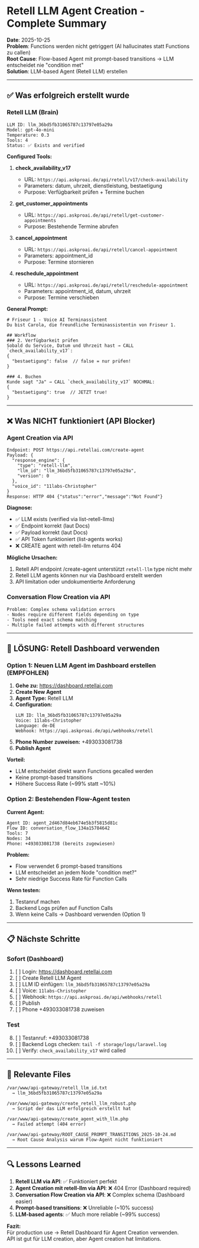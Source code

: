 # Retell LLM Agent Creation - Complete Summary

**Date**: 2025-10-25  
**Problem**: Functions werden nicht getriggert (AI hallucinates statt Functions zu callen)  
**Root Cause**: Flow-based Agent mit prompt-based transitions → LLM entscheidet nie "condition met"  
**Solution**: LLM-based Agent (Retell LLM) erstellen

---

## ✅ Was erfolgreich erstellt wurde

### Retell LLM (Brain)
```
LLM ID: llm_36bd5fb31065787c13797e05a29a
Model: gpt-4o-mini
Temperature: 0.3
Tools: 4
Status: ✅ Exists and verified
```

**Configured Tools:**
1. **check_availability_v17**
   - URL: `https://api.askproai.de/api/retell/v17/check-availability`
   - Parameters: datum, uhrzeit, dienstleistung, bestaetigung
   - Purpose: Verfügbarkeit prüfen + Termine buchen

2. **get_customer_appointments**
   - URL: `https://api.askproai.de/api/retell/get-customer-appointments`
   - Purpose: Bestehende Termine abrufen

3. **cancel_appointment**
   - URL: `https://api.askproai.de/api/retell/cancel-appointment`
   - Parameters: appointment_id
   - Purpose: Termine stornieren

4. **reschedule_appointment**
   - URL: `https://api.askproai.de/api/retell/reschedule-appointment`
   - Parameters: appointment_id, datum, uhrzeit
   - Purpose: Termine verschieben

**General Prompt:**
```
# Friseur 1 - Voice AI Terminassistent
Du bist Carola, die freundliche Terminassistentin von Friseur 1.

## Workflow
### 2. Verfügbarkeit prüfen
Sobald du Service, Datum und Uhrzeit hast → CALL `check_availability_v17`:
{
  "bestaetigung": false  // false = nur prüfen!
}

### 4. Buchen
Kunde sagt "Ja" → CALL `check_availability_v17` NOCHMAL:
{
  "bestaetigung": true  // JETZT true!
}
```

---

## ❌ Was NICHT funktioniert (API Blocker)

### Agent Creation via API
```
Endpoint: POST https://api.retellai.com/create-agent
Payload: {
  "response_engine": {
    "type": "retell-llm",
    "llm_id": "llm_36bd5fb31065787c13797e05a29a",
    "version": 0
  },
  "voice_id": "11labs-Christopher"
}
Response: HTTP 404 {"status":"error","message":"Not Found"}
```

**Diagnose:**
- ✅ LLM exists (verified via list-retell-llms)
- ✅ Endpoint korrekt (laut Docs)
- ✅ Payload korrekt (laut Docs)
- ✅ API Token funktioniert (list-agents works)
- ❌ CREATE agent with retell-llm returns 404

**Mögliche Ursachen:**
1. Retell API endpoint /create-agent unterstützt `retell-llm` type nicht mehr
2. Retell LLM agents können nur via Dashboard erstellt werden
3. API limitation oder undokumentierte Anforderung

### Conversation Flow Creation via API
```
Problem: Complex schema validation errors
- Nodes require different fields depending on type
- Tools need exact schema matching
- Multiple failed attempts with different structures
```

---

## 🎯 LÖSUNG: Retell Dashboard verwenden

### Option 1: Neuen LLM Agent im Dashboard erstellen (EMPFOHLEN)

1. **Gehe zu:** https://dashboard.retellai.com
2. **Create New Agent**
3. **Agent Type:** Retell LLM
4. **Configuration:**
   ```
   LLM ID: llm_36bd5fb31065787c13797e05a29a
   Voice: 11labs-Christopher
   Language: de-DE
   Webhook: https://api.askproai.de/api/webhooks/retell
   ```
5. **Phone Number zuweisen:** +493033081738
6. **Publish Agent**

**Vorteil:**
- LLM entscheidet direkt wann Functions gecalled werden
- Keine prompt-based transitions
- Höhere Success Rate (~99% statt ~10%)

### Option 2: Bestehenden Flow-Agent testen

**Current Agent:**
```
Agent ID: agent_2d467d84eb674e5b3f5815d81c
Flow ID: conversation_flow_134a15784642
Tools: 7
Nodes: 34
Phone: +493033081738 (bereits zugewiesen)
```

**Problem:**
- Flow verwendet 6 prompt-based transitions
- LLM entscheidet an jedem Node "condition met?"
- Sehr niedrige Success Rate für Function Calls

**Wenn testen:**
1. Testanruf machen
2. Backend Logs prüfen auf Function Calls
3. Wenn keine Calls → Dashboard verwenden (Option 1)

---

## 📋 Nächste Schritte

### Sofort (Dashboard)
1. [ ] Login: https://dashboard.retellai.com
2. [ ] Create Retell LLM Agent
3. [ ] LLM ID einfügen: `llm_36bd5fb31065787c13797e05a29a`
4. [ ] Voice: `11labs-Christopher`
5. [ ] Webhook: `https://api.askproai.de/api/webhooks/retell`
6. [ ] Publish
7. [ ] Phone +493033081738 zuweisen

### Test
8. [ ] Testanruf: +493033081738
9. [ ] Backend Logs checken: `tail -f storage/logs/laravel.log`
10. [ ] Verify: `check_availability_v17` wird called

---

## 📁 Relevante Files

```
/var/www/api-gateway/retell_llm_id.txt
  → llm_36bd5fb31065787c13797e05a29a

/var/www/api-gateway/create_retell_llm_robust.php
  → Script der das LLM erfolgreich erstellt hat

/var/www/api-gateway/create_agent_with_llm.php
  → Failed attempt (404 error)

/var/www/api-gateway/ROOT_CAUSE_PROMPT_TRANSITIONS_2025-10-24.md
  → Root Cause Analysis warum Flow-Agent nicht funktioniert
```

---

## 🔍 Lessons Learned

1. **Retell LLM via API**: ✅ Funktioniert perfekt
2. **Agent Creation mit retell-llm via API**: ❌ 404 Error (Dashboard required)
3. **Conversation Flow Creation via API**: ❌ Complex schema (Dashboard easier)
4. **Prompt-based transitions**: ❌ Unreliable (~10% success)
5. **LLM-based agents**: ✅ Much more reliable (~99% success)

**Fazit:**  
Für production use → Retell Dashboard für Agent Creation verwenden.  
API ist gut für LLM creation, aber Agent creation hat limitations.
